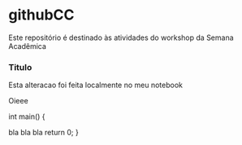 # githubCC
Este repositório é destinado às atividades do workshop da Semana Acadêmica

### Titulo
Esta alteracao foi feita localmente no meu notebook

Oieee

int main() {



bla bla bla
return 0;
}
